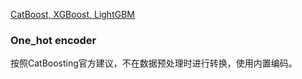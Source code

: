 [CatBoost, XGBoost, LightGBM](https://mayuanucas.github.io/xgboost-lightgbm/#catboost)

### One_hot encoder

按照CatBoosting官方建议，不在数据预处理时进行转换，使用内置编码。